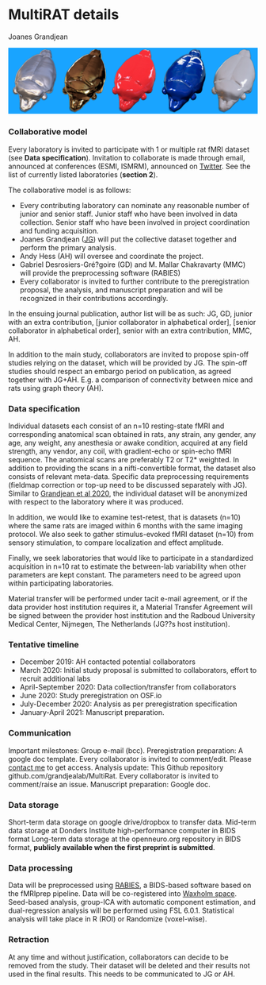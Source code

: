 MultiRAT details
================
Joanes Grandjean

![rat art](../assets/img/rat_art.png)

### Collaborative model
Every laboratory is invited to participate with 1 or multiple rat fMRI dataset (see **Data specification**). Invitation to collaborate is made through email, announced at conferences (ESMI, ISMRM), announced on [Twitter](https://twitter.com/grandjeanlab). See the list of currently listed laboratories (**section 2**). 

The collaborative model is as follows: 
- Every contributing laboratory can nominate any reasonable number of junior and senior staff. Junior staff who have been involved in data collection. Senior staff who have been involved in project coordination and funding acquisition. 
- Joanes Grandjean ([JG](https://grandjeanlab.github.io/pages/contact.html)) will put the collective dataset together and perform the primary analysis. 
- Andy Hess (AH) will oversee and coordinate the project. 
- Gabriel Desrosiers-Gré?goire (GD) and M. Mallar Chakravarty (MMC) will provide the preprocessing software (RABIES)  
- Every collaborator is invited to further contribute to the preregistration proposal, the analysis, and manuscript preparation and will be recognized in their contributions accordingly. 

In the ensuing journal publication, author list will be as such: 
JG, GD, junior with an extra contribution, [junior collaborator in alphabetical order], [senior collaborator in alphabetical order], senior with an extra contribution, MMC, AH. 
 
In addition to the main study, collaborators are invited to propose spin-off studies relying on the dataset, which will be provided by JG. The spin-off studies should respect an embargo period on publication, as agreed together with JG+AH. E.g. a comparison of connectivity between mice and rats using graph theory (AH). 

### Data specification
Individual datasets each consist of an n=10 resting-state fMRI and corresponding anatomical scan obtained in rats, any strain, any gender, any age, any weight, any anesthesia or awake condition, acquired at any field strength, any vendor, any coil, with gradient-echo or spin-echo fMRI sequence. The anatomical scans are preferably T2 or T2* weighted. In addition to providing the scans in a nifti-convertible format, the dataset also consists of relevant meta-data. Specific data preprocessing requirements (fieldmap correction or top-up need to be discussed separately with JG). Similar to [Grandjean et al 2020](https://www.sciencedirect.com/science/article/pii/S1053811919308699), the individual dataset will be anonymized with respect to the laboratory where it was produced.

In addition, we would like to examine test-retest, that is datasets (n=10) where the same rats are imaged within 6 months with the same imaging protocol. We also seek to gather stimulus-evoked fMRI dataset (n=10) from sensory stimulation, to compare localization and effect amplitude. 

Finally, we seek laboratories that would like to participate in a standardized acquisition in n=10 rat to estimate the between-lab variability when other parameters are kept constant. The parameters need to be agreed upon within participating laboratories. 

Material transfer will be performed under tacit e-mail agreement, or if the data provider host institution requires it, a Material Transfer Agreement will be signed between the provider host institution and the Radboud University Medical Center, Nijmegen, The Netherlands (JG??s host institution). 

### Tentative timeline
- December 2019: AH contacted potential collaborators  
- March 2020: Initial study proposal is submitted to collaborators, effort to recruit additional labs  
- April-September 2020: Data collection/transfer from collaborators  
- June 2020: Study preregistration on OSF.io  
- July-December 2020: Analysis as per preregistration specification  
- January-April 2021: Manuscript preparation. 

### Communication
Important milestones: Group e-mail (bcc). 
Preregistration preparation: A google doc template. Every collaborator is invited to comment/edit. Please [contact me](https://grandjeanlab.github.io/pages/contact.html) to get access.
Analysis update: This Github repository github.com/grandjealab/MultiRat. Every collaborator is invited to comment/raise an issue. 
Manuscript preparation: Google doc. 

### Data storage
Short-term data storage on google drive/dropbox to transfer data. 
Mid-term data storage at Donders Institute high-performance computer in BIDS format
Long-term data storage at the openneuro.org repository in BIDS format, __publicly available when the first preprint is submitted__.

### Data processing
Data will be preprocessed using [RABIES](https://github.com/CoBrALab/RABIES), a BIDS-based software based on the fMRIprep pipeline. Data will be co-registered into [Waxholm space](https://scalablebrainatlas.incf.org/rat/PLCJB14). Seed-based analysis, group-ICA with automatic component estimation, and dual-regression analysis will be performed using FSL 6.0.1. Statistical analysis will take place in R (ROI) or Randomize (voxel-wise).

### Retraction
At any time and without justification, collaborators can decide to be removed from the study. Their dataset will be deleted and their results not used in the final results. This needs to be communicated to JG or AH. 

